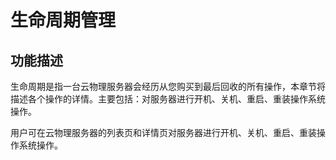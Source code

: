 # 生命周期管理
## 功能描述

生命周期是指一台云物理服务器会经历从您购买到最后回收的所有操作，本章节将描述各个操作的详情。主要包括：对服务器进行开机、关机、重启、重装操作系统操作。

用户可在云物理服务器的列表页和详情页对服务器进行开机、关机、重启、重装操作系统操作。
